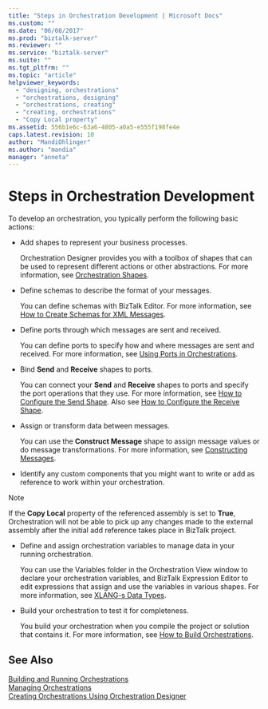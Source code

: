 ```yaml
---
title: "Steps in Orchestration Development | Microsoft Docs"
ms.custom: ""
ms.date: "06/08/2017"
ms.prod: "biztalk-server"
ms.reviewer: ""
ms.service: "biztalk-server"
ms.suite: ""
ms.tgt_pltfrm: ""
ms.topic: "article"
helpviewer_keywords: 
  - "designing, orchestrations"
  - "orchestrations, designing"
  - "orchestrations, creating"
  - "creating, orchestrations"
  - "Copy Local property"
ms.assetid: 556b1e6c-63a6-4805-a0a5-e555f198fe4e
caps.latest.revision: 10
author: "MandiOhlinger"
ms.author: "mandia"
manager: "anneta"
---
```

# Steps in Orchestration Development
To develop an orchestration, you typically perform the following basic actions:  
  
-   Add shapes to represent your business processes.  
  
     Orchestration Designer provides you with a toolbox of shapes that can be used to represent different actions or other abstractions. For more information, see [Orchestration Shapes](../core/orchestration-shapes.md).  
  
-   Define schemas to describe the format of your messages.  
  
     You can define schemas with BizTalk Editor. For more information, see [How to Create Schemas for XML Messages](../core/how-to-create-schemas-for-xml-messages.md).  
  
-   Define ports through which messages are sent and received.  
  
     You can define ports to specify how and where messages are sent and received. For more information, see [Using Ports in Orchestrations](../core/using-ports-in-orchestrations.md).  
  
-   Bind **Send** and **Receive** shapes to ports.  
  
     You can connect your **Send** and **Receive** shapes to ports and specify the port operations that they use. For more information, see [How to Configure the Send Shape](../core/how-to-configure-the-send-shape.md). Also see [How to Configure the Receive Shape](../core/how-to-configure-the-receive-shape.md).  
  
-   Assign or transform data between messages.  
  
     You can use the **Construct Message** shape to assign message values or do message transformations. For more information, see [Constructing Messages](../core/constructing-messages.md).  
  
-   Identify any custom components that you might want to write or add as reference to work within your orchestration.  
  
> [!NOTE]
>  If the **Copy Local** property of the referenced assembly is set to **True**, Orchestration will not be able to pick up any changes made to the external assembly after the initial add reference takes place in BizTalk project.  
  
-   Define and assign orchestration variables to manage data in your running orchestration.  
  
     You can use the Variables folder in the Orchestration View window to declare your orchestration variables, and BizTalk Expression Editor to edit expressions that assign and use the variables in various shapes. For more information, see [XLANG-s Data Types](../core/xlang-s-data-types.md).  
  
-   Build your orchestration to test it for completeness.  
  
     You build your orchestration when you compile the project or solution that contains it. For more information, see [How to Build Orchestrations](../core/how-to-build-orchestrations.md).  
  
## See Also  
 [Building and Running Orchestrations](../core/building-and-running-orchestrations.md)   
 [Managing Orchestrations](../core/managing-orchestrations.md)   
 [Creating Orchestrations Using Orchestration Designer](../core/creating-orchestrations-using-orchestration-designer.md)